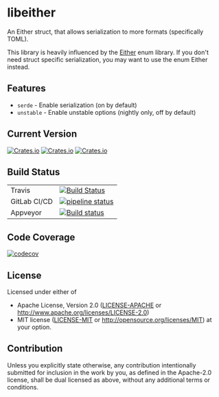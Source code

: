 # libeither
An Either struct, that allows serialization to more formats (specifically TOML).

This library is heavily influenced by the [Either](https://docs.rs/either/latest) enum library.  If you don't need struct specific
serialization, you may want to use the enum Either instead.

## Features
* `serde` - Enable serialization (on by default)
* `unstable` - Enable unstable options (nightly only, off by default)

## Current Version
[![Crates.io](https://img.shields.io/crates/v/libeither.svg)](https://crates.io/crates/libeither)
[![Crates.io](https://img.shields.io/crates/l/libeither.svg)](https://crates.io/crates/libeither)
[![Crates.io](https://img.shields.io/crates/d/libeither.svg)](https://crates.io/crates/libeither)

## Build Status
|              |                                                                                   |
---------------|-----------------------------------------------------------------------------------|
| Travis       | [![Build Status](https://travis-ci.org/rustyhorde/libeither.svg?branch=master)](https://travis-ci.org/rustyhorde/libeither)|
| GitLab CI/CD | [![pipeline status](https://gitlab.com/rustyhorde/libeither/badges/master/pipeline.svg)](https://gitlab.com/rustyhorde/libeither/commits/master)|
| Appveyor     | [![Build status](https://ci.appveyor.com/api/projects/status/rcdjlx0sxvk3wnww/branch/master?svg=true)](https://ci.appveyor.com/project/CraZySacX/libeither/branch/master)|

## Code Coverage
[![codecov](https://codecov.io/gh/rustyhorde/libeither/branch/master/graph/badge.svg)](https://codecov.io/gh/rustyhorde/libeither)

## License
Licensed under either of
 * Apache License, Version 2.0 ([LICENSE-APACHE](LICENSE-APACHE) or http://www.apache.org/licenses/LICENSE-2.0)
 * MIT license ([LICENSE-MIT](LICENSE-MIT) or http://opensource.org/licenses/MIT)
at your option.

## Contribution
Unless you explicitly state otherwise, any contribution intentionally submitted
for inclusion in the work by you, as defined in the Apache-2.0 license, shall be dual licensed as above, without any
additional terms or conditions.